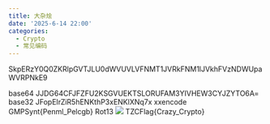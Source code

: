 ```yaml
---
title: 大杂烩
date: '2025-6-14 22:00'
categories:
  - Crypto
  - 常见编码
---
```

SkpERzY0Q0ZKRlpGVTJLU0dWVUVLVFNMT1JVRkFNM1lJVkhFVzNDWUpaWVRPNkE9


base64
JJDG64CFJFZFU2KSGVUEKTSLORUFAM3YIVHEW3CYJZYTO6A=
base32
JFopEIrZiR5hENKthP3xENKlXNq7x
xxencode
GMPSynt{Penml_Pelcgb}
Rot13
![](/images/{ECF67C34-79AB-4AA8-A6AF-D1D146E8F829}.png)
TZCFlag{Crazy_Crypto}
